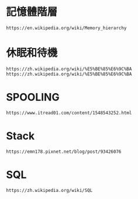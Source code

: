 # 記憶體階層

```
https://en.wikipedia.org/wiki/Memory_hierarchy

```
# 休眠和待機
```
https://zh.wikipedia.org/wiki/%E5%BE%85%E6%9C%BA
https://zh.wikipedia.org/wiki/%E5%BE%85%E6%9C%BA
```
# SPOOLING
```
https://www.itread01.com/content/1548543252.html
```
# Stack
```
https://emn178.pixnet.net/blog/post/93426076
```
# SQL
```
https://zh.wikipedia.org/wiki/SQL
```
